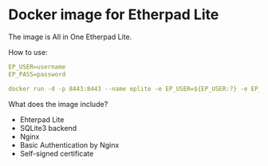 # Docker image for Etherpad Lite

The image is All in One Etherpad Lite.

How to use:

``` yaml
EP_USER=username
EP_PASS=password

docker run -d -p 8443:8443 --name eplite -e EP_USER=${EP_USER:?} -e EP_PASS=${EP_PASS:?} irixjp/eplite:latest
```

What does the image include?

- Ehterpad Lite
- SQLite3 backend
- Nginx
- Basic Authentication by Nginx
- Self-signed certificate

